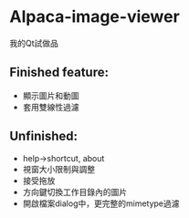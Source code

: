 # Alpaca-image-viewer

我的Qt試做品

## Finished feature:
* 顯示圖片和動圖
* 套用雙線性過濾

## Unfinished:
* help->shortcut, about
* 視窗大小限制與調整
* 接受拖放
* 方向鍵切換工作目錄內的圖片
* 開啟檔案dialog中，更完整的mimetype過濾
